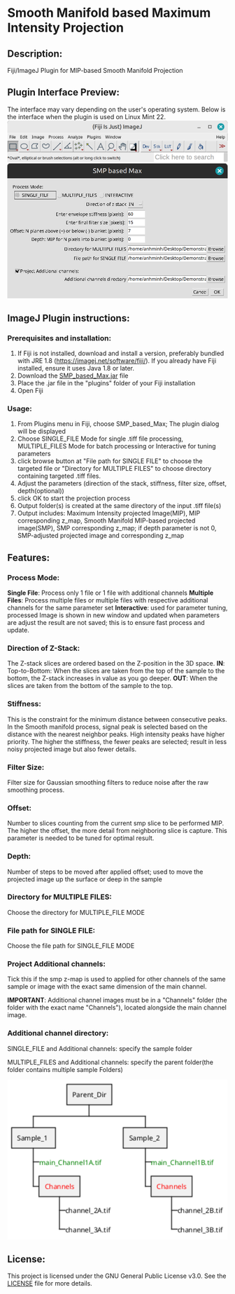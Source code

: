 # Smooth Manifold based Maximum Intensity Projection

## Description:
Fiji/ImageJ Plugin for MIP-based Smooth Manifold Projection

## Plugin Interface Preview:
The interface may vary depending on the user's operating system.
Below is the interface when the plugin is used on Linux Mint 22.
![Fiji Menu](src/main/resources/Fiji_menu.png)
![Plugin Interface](src/main/resources/UI_Plugin_31_Jan_2025.png)

## ImageJ Plugin instructions:
### Prerequisites and installation:
1. If Fiji is not installed, download and install a version, preferably bundled with JRE 1.8 (https://imagej.net/software/fiji/).
   If you already have Fiji installed, ensure it uses Java 1.8 or later.
2. Download the [SMP_based_Max.jar](https://github.com/AnhMinhDo/SMPBasedMax/releases/download/v0.1.1-beta/SMP_based_Max.jar) file 
3. Place the .jar file in the "plugins" folder of your Fiji installation
4. Open Fiji
### Usage:
1. From Plugins menu in Fiji, choose SMP_based_Max; The plugin dialog  will be displayed
2. Choose SINGLE_FILE Mode for single .tiff file processing, MULTIPLE_FILES Mode for batch processing or Interactive for tuning parameters
3. click browse button at "File path for SINGLE FILE" to choose the targeted file or "Directory for MULTIPLE FILES" to choose directory containing targeted .tiff files.
4. Adjust the parameters (direction of the stack, stiffness, filter size, offset, depth(optional))
5. click OK  to start the projection process
6. Output folder(s) is created at the same directory of the input .tiff file(s)
7. Output includes: Maximum Intensity projected Image(MIP), MIP corresponding z_map, Smooth Manifold MIP-based projected image(SMP), SMP corresponding z_map; if depth parameter is not 0, SMP-adjusted projected image and corresponding z_map
## Features:
### Process Mode:
**Single File**: Process only 1 file or 1 file with additional channels
**Multiple Files**: Process multiple files or multiple files with respective additional channels for the same parameter set
**Interactive**: used for parameter tuning, processed Image is shown in new window and updated when parameters are adjust the result are not saved; this is to ensure fast process and update.
### Direction of Z-Stack:
The Z-stack slices are ordered based on the Z-position in the 3D space.
**IN**: Top-to-Bottom: When the slices are taken from the top of the sample to the bottom, the Z-stack increases in value as you go deeper.
**OUT**: When the slices are taken from the bottom of the sample to the top.
### Stiffness:
This is the constraint for the minimum distance between consecutive peaks.
In the Smooth manifold process, signal peak is selected based on the distance with the nearest neighbor peaks.
High intensity peaks have higher priority.
The higher the stiffness, the fewer peaks are selected; result in less noisy projected image but also fewer details.
### Filter Size:
Filter size for Gaussian smoothing filters to reduce noise after the raw smoothing process.
### Offset:
Number to slices counting from the current smp slice to be performed MIP.
The higher the offset, the more detail from neighboring slice is capture.
This parameter is needed to be tuned for optimal result.
### Depth:
Number of steps to be moved after applied offset; used to move the projected image up the surface or deep in the sample
### Directory for MULTIPLE FILES:
Choose the directory for MULTIPLE_FILE MODE
### File path for SINGLE FILE:
Choose the file path for SINGLE_FILE MODE
### Project Additional channels:
Tick this if the smp z-map is used to applied for other channels of the same sample or image with the exact same dimension of the main channel.

**IMPORTANT**: Additional channel images must be in a "Channels" folder (the folder with the exact name "Channels"), located alongside the main channel image.  

### Additional channel directory:
SINGLE_FILE and Additional channels: specify the sample folder

MULTIPLE_FILES and Additional channels: specify the parent folder(the folder contains multiple sample Folders)

![Structure_additional_channels_mode](src/main/resources/Example_Folder_Structure.png)

## License:
This project is licensed under the GNU General Public License v3.0. See the [LICENSE](https://github.com/AnhMinhDo/SMPBasedMax/blob/main/LICENSE.txt) file for more details.


